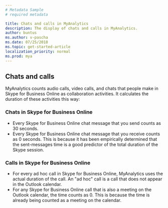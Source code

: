 ```yaml
---
# Metadata Sample
# required metadata

title: Chats and calls in MyAnalytics
description: The display of chats and calls in MyAnalytics. 
author: buntus
ms.author: v-pascha
ms.date: 07/25/2018
ms.topic: get-started-article
localization_priority: normal 
ms.prod: mya
---
```


## Chats and calls

MyAnalytics counts audio calls, video calls, and chats that people make in Skype for Business Online as collaboration activities. It calculates the duration of these activities this way: 

### Chats in Skype for Business Online

 * Every Skype for Business Online chat message that you send counts as 30 seconds.
 * Every Skype for Business Online chat message that you receive counts as 0 seconds. This is because it has been empirically determined that the sent-messages time is a good predictor of the total duration of the Skype session.

### Calls in Skype for Business Online

 * For every ad hoc call in Skype for Business Online, MyAnalytics uses the actual duration of the call. An "ad hoc" call is a call that does not appear in the Outlook calendar. 
 * For any Skype for Business Online call that is also a meeting on the Outlook calendar, the time counts as 0. This is because the time is already being counted as a meeting on the calendar.


